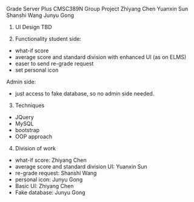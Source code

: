 Grade Server Plus
CMSC389N Group Project
Zhiyang Chen
Yuanxin Sun
Shanshi Wang
Junyu Gong

1. UI Design
TBD

2. Functionality
student side:
- what-if score
- average score and standard division with enhanced UI (as on ELMS)
- easer to send re-grade request
- set personal icon

Admin side:
- just access to fake database, so no admin side needed.

3. Techniques
- JQuery
- MySQL
- bootstrap
- OOP approach

4. Division of work
- what-if score: Zhiyang Chen
- average score and standard division UI: Yuanxin Sun
- re-grade request: Shanshi Wang
- personal icon: Junyu Gong
- Basic UI: Zhiyang Chen
- Fake database: Junyu Gong



